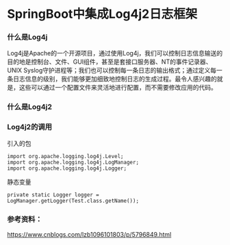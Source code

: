 # SpringBoot中集成Log4j2日志框架

### 什么是Log4j

Log4j是Apache的一个开源项目，通过使用Log4j，我们可以控制日志信息输送的目的地是控制台、文件、GUI组件，甚至是套接口服务器、NT的事件记录器、UNIX Syslog守护进程等；我们也可以控制每一条日志的输出格式；通过定义每一条日志信息的级别，我们能够更加细致地控制日志的生成过程。最令人感兴趣的就是，这些可以通过一个配置文件来灵活地进行配置，而不需要修改应用的代码。

### 什么是Log4j2



### Log4j2的调用

引入的包

```
import org.apache.logging.log4j.Level;
import org.apache.logging.log4j.LogManager;
import org.apache.logging.log4j.Logger;
```

静态变量

```
private static Logger logger = LogManager.getLogger(Test.class.getName());
```

### 参考资料：

https://www.cnblogs.com/lzb1096101803/p/5796849.html



